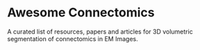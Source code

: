 # Awesome Connectomics

A curated list of resources, papers and articles for 3D volumetric segmentation of connectomics in EM Images.